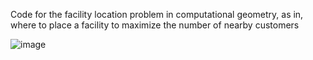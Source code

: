 Code for the facility location problem in computational geometry, as in, where to place a facility to maximize the number of nearby customers

![image](https://github.com/user-attachments/assets/c8294fe4-8fc7-490a-a8f0-c9a8c56dc035)

